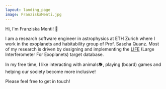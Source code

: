 ```yaml
---
layout: landing_page
image: FranziskaMenti.jpg
---
```


Hi, I'm Franziska Menti! 👋

I am a research software engineer in astrophysics at ETH Zurich where I work in the exoplanets and habitability group of Prof. Sascha Quanz.
Most of my research is driven by designing and implementing the [LIFE](https://life-space-mission.com/) (Large Interferometer For Exoplanets) target database.

In my free time, I like interacting with animals🐕, playing (board) games and helping our society become more inclusive!

Please feel free to get in touch!
